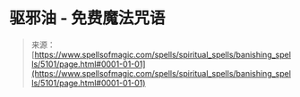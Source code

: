 <!--yml

分类：未分类

日期：2024年06月12日 18:39:08

-->

# 驱邪油 - 免费魔法咒语

> 来源：[https://www.spellsofmagic.com/spells/spiritual_spells/banishing_spells/5101/page.html#0001-01-01](https://www.spellsofmagic.com/spells/spiritual_spells/banishing_spells/5101/page.html#0001-01-01)
